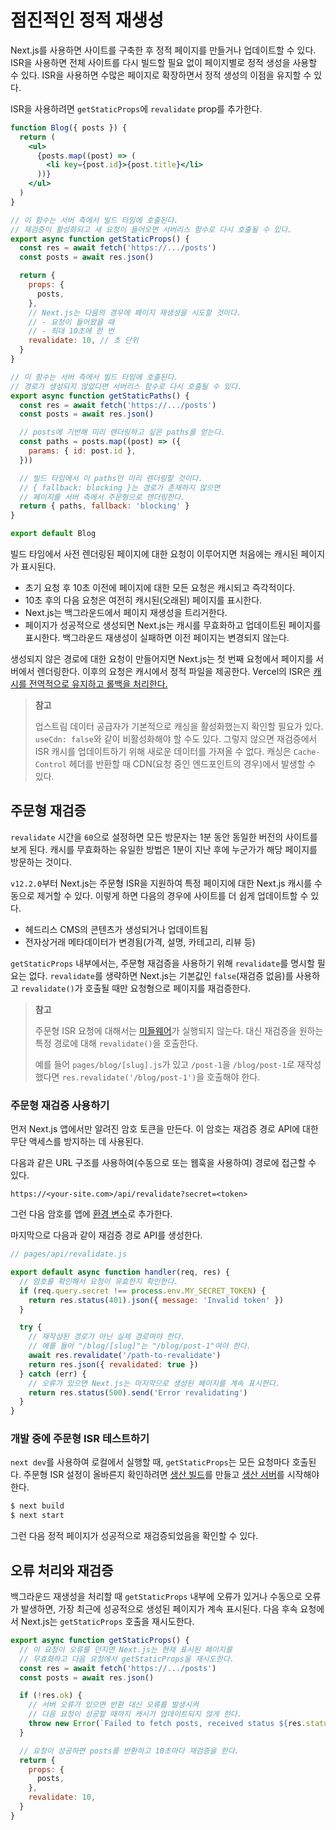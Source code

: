 # 점진적인 정적 재생성

Next.js를 사용하면 사이트를 구축한 후 정적 페이지를 만들거나 업데이트할 수 있다. ISR을 사용하면 전체 사이트를 다시 빌드할 필요 없이 페이지별로 정적 생성을 사용할 수 있다. ISR을 사용하면 수많은 페이지로 확장하면서 정적 생성의 이점을 유지할 수 있다.

ISR을 사용하려면 `getStaticProps`에 `revalidate` prop를 추가한다.

```jsx
function Blog({ posts }) {
  return (
    <ul>
      {posts.map((post) => (
        <li key={post.id}>{post.title}</li>
      ))}
    </ul>
  )
}

// 이 함수는 서버 측에서 빌드 타임에 호출된다.
// 재검증이 활성화되고 새 요청이 들어오면 서버리스 함수로 다시 호출될 수 있다.
export async function getStaticProps() {
  const res = await fetch('https://.../posts')
  const posts = await res.json()

  return {
    props: {
      posts,
    },
    // Next.js는 다음의 경우에 페이지 재생성을 시도할 것이다.
    // - 요청이 들어왔을 때
    // - 최대 10초에 한 번
    revalidate: 10, // 초 단위
  }
}

// 이 함수는 서버 측에서 빌드 타임에 호출된다.
// 경로가 생성되지 않았다면 서버리스 함수로 다시 호출될 수 있다.
export async function getStaticPaths() {
  const res = await fetch('https://.../posts')
  const posts = await res.json()

  // posts에 기반해 미리 렌더링하고 싶은 paths를 얻는다.
  const paths = posts.map((post) => ({
    params: { id: post.id },
  }))

  // 빌드 타임에서 이 paths만 미리 렌더링할 것이다.
  // { fallback: blocking }는 경로가 존재하지 않으면
  // 페이지를 서버 측에서 주문형으로 렌더링한다.
  return { paths, fallback: 'blocking' }
}

export default Blog
```

빌드 타임에서 사전 렌더링된 페이지에 대한 요청이 이루어지면 처음에는 캐시된 페이지가 표시된다.

- 초기 요청 후 10초 이전에 페이지에 대한 모든 요청은 캐시되고 즉각적이다.
- 10초 후의 다음 요청은 여전히 캐시된(오래된) 페이지를 표시한다.
- Next.js는 백그라운드에서 페이지 재생성을 트리거한다.
- 페이지가 성공적으로 생성되면 Next.js는 캐시를 무효화하고 업데이트된 페이지를 표시한다. 백그라운드 재생성이 실패하면 이전 페이지는 변경되지 않는다.

생성되지 않은 경로에 대한 요청이 만들어지면 Next.js는 첫 번째 요청에서 페이지를 서버에서 렌더링한다. 이후의 요청은 캐시에서 정적 파일을 제공한다. Vercel의 ISR은 [캐시를 전역적으로 유지하고 롤백을 처리한다.](https://vercel.com/docs/concepts/next.js/incremental-static-regeneration)

> **참고**
>
> 업스트림 데이터 공급자가 기본적으로 캐싱을 활성화했는지 확인할 필요가 있다. `useCdn: false`와 같이 비활성화해야 할 수도 있다. 그렇지 않으면 재검증에서 ISR 캐시를 업데이트하기 위해 새로운 데이터를 가져올 수 없다. 캐싱은 `Cache-Control` 헤더를 반환할 때 CDN(요청 중인 엔드포인트의 경우)에서 발생할 수 있다.

## 주문형 재검증

`revalidate` 시간을 `60`으로 설정하면 모든 방문자는 1분 동안 동일한 버전의 사이트를 보게 된다. 캐시를 무효화하는 유일한 방법은 1분이 지난 후에 누군가가 해당 페이지를 방문하는 것이다.

`v12.2.0`부터 Next.js는 주문형 ISR을 지원하여 특정 페이지에 대한 Next.js 캐시를 수동으로 제거할 수 있다. 이렇게 하면 다음의 경우에 사이트를 더 쉽게 업데이트할 수 있다.

- 헤드리스 CMS의 콘텐츠가 생성되거나 업데이트됨
- 전자상거래 메타데이터가 변경됨(가격, 설명, 카테고리, 리뷰 등)

`getStaticProps` 내부에서는, 주문형 재검증을 사용하기 위해 `revalidate`를 명시할 필요는 없다. `revalidate`를 생략하면 Next.js는 기본값인 `false`(재검증 없음)를 사용하고 `revalidate()`가 호출될 때만 요청형으로 페이지를 재검증한다.

> **참고**
>
> 주문형 ISR 요청에 대해서는 [미들웨어](https://nextjs.org/docs/advanced-features/middleware)가 실행되지 않는다. 대신 재검증을 원하는 특정 경로에 대해 `revalidate()`을 호출한다.
>
> 예를 들어 `pages/blog/[slug].js`가 있고 `/post-1`을 `/blog/post-1`로 재작성했다면 `res.revalidate('/blog/post-1')`을 호출해야 한다.

### 주문형 재검증 사용하기

먼저 Next.js 앱에서만 알려진 암호 토큰을 만든다. 이 암호는 재검증 경로 API에 대한 무단 액세스를 방지하는 데 사용된다. 

다음과 같은 URL 구조를 사용하여(수동으로 또는 웹훅을 사용하여) 경로에 접근할 수 있다.

```
https://<your-site.com>/api/revalidate?secret=<token>
```

그런 다음 암호를 앱에 [환경 변수](https://nextjs.org/docs/basic-features/environment-variables)로 추가한다.

마지막으로 다음과 같이 재검증 경로 API를 생성한다.

```jsx
// pages/api/revalidate.js

export default async function handler(req, res) {
  // 암호를 확인해서 요청이 유효한지 확인한다.
  if (req.query.secret !== process.env.MY_SECRET_TOKEN) {
    return res.status(401).json({ message: 'Invalid token' })
  }

  try {
    // 재작성된 경로가 아닌 실제 경로여야 한다.
    // 예를 들어 "/blog/[slug]"는 "/blog/post-1"여야 한다.
    await res.revalidate('/path-to-revalidate')
    return res.json({ revalidated: true })
  } catch (err) {
    // 오류가 있으면 Next.js는 마지막으로 생성된 페이지를 계속 표시한다.
    return res.status(500).send('Error revalidating')
  }
}
```

### 개발 중에 주문형 ISR 테스트하기

`next dev`를 사용하여 로컬에서 실행할 때, `getStaticProps`는 모든 요청마다 호출된다. 주문형 ISR 설정이 올바른지 확인하려면 [생산 빌드](https://nextjs.org/docs/api-reference/cli#build)를 만들고 [생산 서버](https://nextjs.org/docs/api-reference/cli#production)를 시작해야 한다.

```bash
$ next build
$ next start
```

그런 다음 정적 페이지가 성공적으로 재검증되었음을 확인할 수 있다.

## 오류 처리와 재검증

백그라운드 재생성을 처리할 때 `getStaticProps` 내부에 오류가 있거나 수동으로 오류가 발생하면, 가장 최근에 성공적으로 생성된 페이지가 계속 표시된다. 다음 후속 요청에서 Next.js는 `getStaticProps` 호출을 재시도한다.

```jsx
export async function getStaticProps() {
  // 이 요청이 오류를 던지면 Next.js는 현재 표시된 페이지를
  // 무효화하고 다음 요청에서 getStaticProps을 재시도한다.
  const res = await fetch('https://.../posts')
  const posts = await res.json()

  if (!res.ok) {
    // 서버 오류가 있으면 반환 대신 오류를 발생시켜
    // 다음 요청이 성공할 때까지 캐시가 업데이트되지 않게 한다.
    throw new Error(`Failed to fetch posts, received status ${res.status}`)
  }

  // 요청이 성공하면 posts를 반환하고 10초마다 재검증을 한다.
  return {
    props: {
      posts,
    },
    revalidate: 10,
  }
}
```